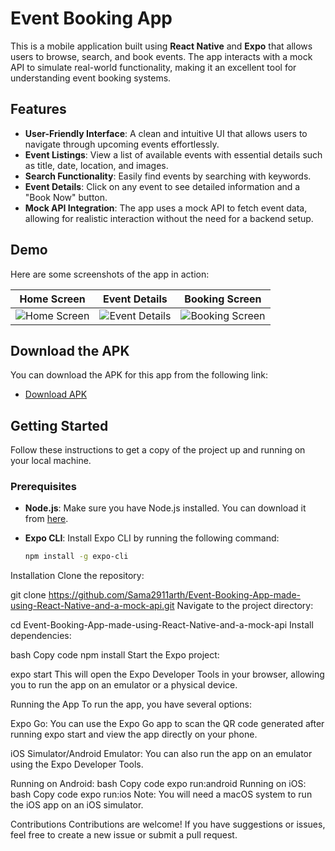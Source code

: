 # Event Booking App

This is a mobile application built using **React Native** and **Expo** that allows users to browse, search, and book events. The app interacts with a mock API to simulate real-world functionality, making it an excellent tool for understanding event booking systems.

## Features

- **User-Friendly Interface**: A clean and intuitive UI that allows users to navigate through upcoming events effortlessly.
- **Event Listings**: View a list of available events with essential details such as title, date, location, and images.
- **Search Functionality**: Easily find events by searching with keywords.
- **Event Details**: Click on any event to see detailed information and a "Book Now" button.
- **Mock API Integration**: The app uses a mock API to fetch event data, allowing for realistic interaction without the need for a backend setup.

## Demo

Here are some screenshots of the app in action:

| Home Screen                                      | Event Details                                      | Booking Screen                                      |
| ------------------------------------------------ | ------------------------------------------------- | --------------------------------------------------- |
| ![Home Screen](./assets/home_screen.png)         | ![Event Details](./assets/event_details.png)       | ![Booking Screen](./assets/booking_screen.png)       |

## Download the APK

You can download the APK for this app from the following link:

- [Download APK](https://expo.dev/accounts/the_judgernautt_10/projects/assignment-event-app/builds/e5cd37e5-a442-4d6e-82e2-7d840316ca71)  <!-- Replace with actual APK link -->

## Getting Started

Follow these instructions to get a copy of the project up and running on your local machine.

### Prerequisites

- **Node.js**: Make sure you have Node.js installed. You can download it from [here](https://nodejs.org/).
- **Expo CLI**: Install Expo CLI by running the following command:
  
  ```bash
  npm install -g expo-cli
Installation
Clone the repository:


git clone https://github.com/Sama2911arth/Event-Booking-App-made-using-React-Native-and-a-mock-api.git
Navigate to the project directory:


cd Event-Booking-App-made-using-React-Native-and-a-mock-api
Install dependencies:

bash
Copy code
npm install
Start the Expo project:



expo start
This will open the Expo Developer Tools in your browser, allowing you to run the app on an emulator or a physical device.

Running the App
To run the app, you have several options:

Expo Go: You can use the Expo Go app to scan the QR code generated after running expo start and view the app directly on your phone.

iOS Simulator/Android Emulator: You can also run the app on an emulator using the Expo Developer Tools.

Running on Android:
bash
Copy code
expo run:android
Running on iOS:
bash
Copy code
expo run:ios
Note: You will need a macOS system to run the iOS app on an iOS simulator.



Contributions
Contributions are welcome! If you have suggestions or issues, feel free to create a new issue or submit a pull request.





